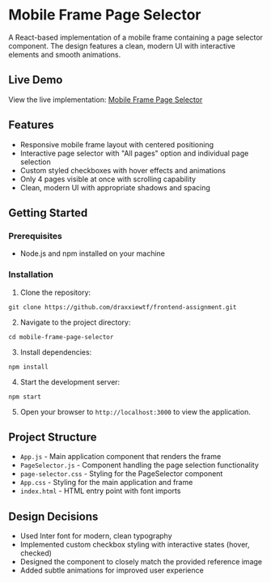 # Mobile Frame Page Selector

A React-based implementation of a mobile frame containing a page selector component. The design features a clean, modern UI with interactive elements and smooth animations.

## Live Demo

View the live implementation: [Mobile Frame Page Selector](https://frontend-assignment-ellty.netlify.app/)

## Features

- Responsive mobile frame layout with centered positioning
- Interactive page selector with "All pages" option and individual page selection
- Custom styled checkboxes with hover effects and animations
- Only 4 pages visible at once with scrolling capability
- Clean, modern UI with appropriate shadows and spacing

## Getting Started

### Prerequisites

- Node.js and npm installed on your machine

### Installation

1. Clone the repository:
```
git clone https://github.com/draxxiewtf/frontend-assignment.git
```

2. Navigate to the project directory:
```
cd mobile-frame-page-selector
```

3. Install dependencies:
```
npm install
```

4. Start the development server:
```
npm start
```

5. Open your browser to `http://localhost:3000` to view the application.

## Project Structure

- `App.js` - Main application component that renders the frame
- `PageSelector.js` - Component handling the page selection functionality
- `page-selector.css` - Styling for the PageSelector component
- `App.css` - Styling for the main application and frame
- `index.html` - HTML entry point with font imports

## Design Decisions

- Used Inter font for modern, clean typography
- Implemented custom checkbox styling with interactive states (hover, checked)
- Designed the component to closely match the provided reference image
- Added subtle animations for improved user experience
